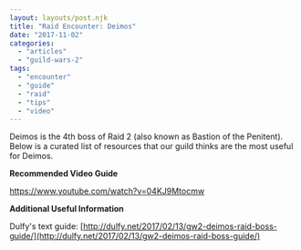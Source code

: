 ```yaml
---
layout: layouts/post.njk
title: "Raid Encounter: Deimos"
date: "2017-11-02"
categories: 
  - "articles"
  - "guild-wars-2"
tags: 
  - "encounter"
  - "guide"
  - "raid"
  - "tips"
  - "video"
---
```


Deimos is the 4th boss of Raid 2 (also known as Bastion of the Penitent). Below is a curated list of resources that our guild thinks are the most useful for Deimos.

**Recommended Video Guide**

https://www.youtube.com/watch?v=04KJ9Mtocmw

**Additional Useful Information**

Dulfy's text guide: [http://dulfy.net/2017/02/13/gw2-deimos-raid-boss-guide/](http://dulfy.net/2017/02/13/gw2-deimos-raid-boss-guide/)
